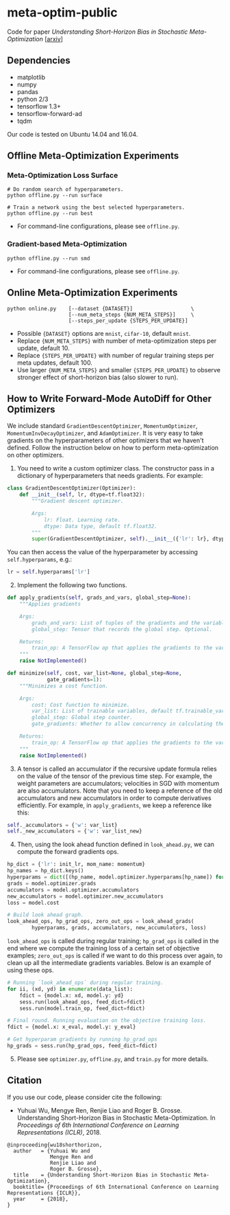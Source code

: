 # meta-optim-public
Code for paper
*Understanding Short-Horizon Bias in Stochastic Meta-Optimization* [[arxiv](https://arxiv.org/abs/1803.02021)]

## Dependencies
* matplotlib
* numpy
* pandas
* python 2/3
* tensorflow 1.3+
* tensorflow-forward-ad
* tqdm

Our code is tested on Ubuntu 14.04 and 16.04.

## Offline Meta-Optimization Experiments
### Meta-Optimization Loss Surface
```
# Do random search of hyperparameters.
python offline.py --run surface

# Train a network using the best selected hyperparameters.
python offline.py --run best
```
* For command-line configurations, please see `offline.py`.

### Gradient-based Meta-Optimization
```
python offline.py --run smd
```
* For command-line configurations, please see `offline.py`.

## Online Meta-Optimization Experiments
```
python online.py    [--dataset {DATASET}]                   \
                    [--num_meta_steps {NUM_META_STEPS}]     \
                    [--steps_per_update {STEPS_PER_UPDATE}]
```
* Possible `{DATASET}` options are `mnist`, `cifar-10`, default `mnist`.
* Replace `{NUM_META_STEPS}` with number of meta-optimization steps per update, default 10.
* Replace `{STEPS_PER_UPDATE}` with number of regular training steps per meta updates, default 100.
* Use larger `{NUM_META_STEPS}` and smaller `{STEPS_PER_UPDATE}` to observe stronger effect of short-horizon bias (also slower to run).

## How to Write Forward-Mode AutoDiff for Other Optimizers

We include standard `GradientDescentOptimizer`, `MomentumOptimizer`, `MomentumInvDecayOptimizer`,
and `AdamOptimizer`. It is very easy to take gradients on the hyperparameters of other optimizers
that we haven't defined. Follow the instruction below on how to perform meta-optimization on other
optimizers.

1. You need to write a custom optimizer class. The constructor pass in a dictionary of
   hyperparameters that needs gradients. For example:
```python
class GradientDescentOptimizer(Optimizer):
    def __init__(self, lr, dtype=tf.float32):
        """Gradient descent optimizer.

        Args:
            lr: Float. Learning rate.
            dtype: Data type, default tf.float32.
        """
        super(GradientDescentOptimizer, self).__init__({'lr': lr}, dtype=dtype)
```
You can then access the value of the hyperparameter by accessing `self.hyperparams`, e.g.:
```python
lr = self.hyperparams['lr']
```

2. Implement the following two functions. 
```python
def apply_gradients(self, grads_and_vars, global_step=None):
    """Applies gradients

    Args:
        grads_and_vars: List of tuples of the gradients and the variables.
        global_step: Tensor that records the global step. Optional.

    Returns:
        train_op: A TensorFlow op that applies the gradients to the variables.
    """
    raise NotImplemented()

def minimize(self, cost, var_list=None, global_step=None,
             gate_gradients=1):
    """Minimizes a cost function.

    Args:
        cost: Cost function to minimize.
        var_list: List of trainable variables, default tf.trainable_variables().
        global_step: Global step counter.
        gate_gradients: Whether to allow concurrency in calculating the gradients.

    Returns:
        train_op: A TensorFlow op that applies the gradients to the variables.
    """
    raise NotImplemented()
```

3. A tensor is called an accumulator if the recursive update formula relies on the value of the
   tensor of the previous time step. For example, the weight parameters are accumulators; velocities
   in SGD with momentum are also accumulators. Note that you need to keep a reference of the old
   accumulators and new accumulators in order to compute derivatives efficiently. For example, in `apply_gradients`, we keep a reference like this:
```python
self._accumulators = {'w': var_list}
self._new_accumulators = {'w': var_list_new}
```


4. Then, using the look ahead function defined in `look_ahead.py`, we can compute the forward
   gradients ops.
```python
hp_dict = {'lr': init_lr, mom_name: momentum}
hp_names = hp_dict.keys()
hyperparams = dict([(hp_name, model.optimizer.hyperparams[hp_name]) for hp_name in hp_names])
grads = model.optimizer.grads
accumulators = model.optimizer.accumulators
new_accumulators = model.optimizer.new_accumulators
loss = model.cost

# Build look ahead graph.
look_ahead_ops, hp_grad_ops, zero_out_ops = look_ahead_grads(
        hyperparams, grads, accumulators, new_accumulators, loss)
```
`look_ahead_ops` is called during regular training;
`hp_grad_ops` is called in the end where we compute the training loss of a certain set of objective examples;
`zero_out_ops` is called if we want to do this process over again, to clean up all the intermediate gradients variables. Below is an example of using these ops.

```python
# Running `look_ahead_ops` during regular training.
for ii, (xd, yd) in enumerate(data_list):
    fdict = {model.x: xd, model.y: yd}
    sess.run(look_ahead_ops, feed_dict=fdict)
    sess.run(model.train_op, feed_dict=fdict)

# Final round. Running evaluation on the objective training loss.
fdict = {model.x: x_eval, model.y: y_eval}

# Get hyperparam gradients by running hp_grad_ops
hp_grads = sess.run(hp_grad_ops, feed_dict=fdict)
```

5. Please see `optimizer.py`, `offline.py`, and `train.py` for more details.


## Citation
If you use our code, please consider cite the following:
* Yuhuai Wu, Mengye Ren, Renjie Liao and Roger B. Grosse.
Understanding Short-Horizon Bias in Stochastic Meta-Optimization. 
In *Proceedings of 6th International Conference on Learning Representations (ICLR)*, 2018.

```
@inproceeding{wu18shorthorizon,
  author   = {Yuhuai Wu and 
              Mengye Ren and 
              Renjie Liao and 
              Roger B. Grosse},
  title    = {Understanding Short-Horizon Bias in Stochastic Meta-Optimization},
  booktitle= {Proceedings of 6th International Conference on Learning Representations {ICLR}},
  year     = {2018},
}
```
